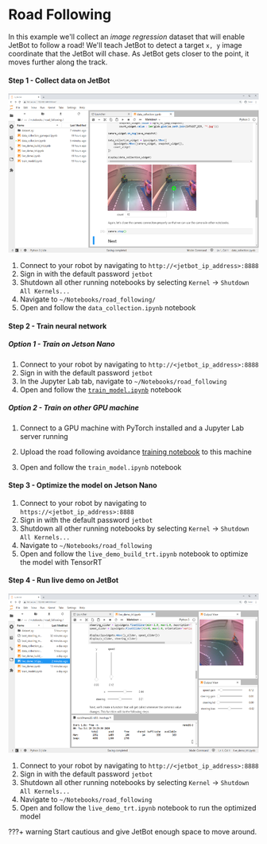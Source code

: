 # Road Following

In this example we'll collect an *image regression* dataset that will enable JetBot to follow a road!  We'll teach JetBot to detect a target ``x, y`` image coordinate that the JetBot will chase.  As JetBot gets closer to the point, it moves further along the track.

#### Step 1 - Collect data on JetBot

<a href="../images/JL05_Road-Following_Data-Collection.png"><img src="../images/JL05_Road-Following_Data-Collection.png" height="320"></a>

1. Connect to your robot by navigating to ``http://<jetbot_ip_address>:8888``
2. Sign in with the default password ``jetbot``
2. Shutdown all other running notebooks by selecting ``Kernel`` -> ``Shutdown All Kernels...``
3. Navigate to ``~/Notebooks/road_following/``
4. Open and follow the ``data_collection.ipynb`` notebook

#### Step 2 - Train neural network

##### Option 1 - Train on Jetson Nano
1. Connect to your robot by navigating to ``http://<jetbot_ip_address>:8888``
2. Sign in with the default password ``jetbot``
3. In the Jupyter Lab tab, navigate to ``~/Notebooks/road_following``
4. Open and follow the [``train_model.ipynb``](https://github.com/NVIDIA-AI-IOT/jetbot/blob/master/notebooks/road_following/train_model.ipynb) notebook

##### Option 2 - Train on other GPU machine
1. Connect to a GPU machine with PyTorch installed and a Jupyter Lab server running

2. Upload the road following avoidance [training notebook](https://github.com/NVIDIA-AI-IOT/jetbot/blob/master/notebooks/road_following/train_model.ipynb) to this machine
3. Open and follow the ``train_model.ipynb`` notebook

#### Step 3 - Optimize the model on Jetson Nano

1. Connect to your robot by navigating to ``https://<jetbot_ip_address>:8888``
2. Sign in with the default password ``jetbot``
3. Shutdown all other running notebooks by selecting ``Kernel`` -> ``Shutdown All Kernels...``
4. Navigate to ``~/Notebooks/road_following``
5. Open and follow the ``live_demo_build_trt.ipynb`` notebook to optimize the model with TensorRT


#### Step 4 - Run live demo on JetBot


<a href="../images/JL05_Road-Following_live-demo-trt.png"><img src="../images/JL05_Road-Following_live-demo-trt.png" height="320"></a>

1. Connect to your robot by navigating to ``http://<jetbot_ip_address>:8888``
2. Sign in with the default password ``jetbot``
3. Shutdown all other running notebooks by selecting ``Kernel`` -> ``Shutdown All Kernels...``
4. Navigate to ``~/Notebooks/road_following``
5. Open and follow the ``live_demo_trt.ipynb`` notebook to run the optimized model

???+ warning
    Start cautious and give JetBot enough space to move around.
